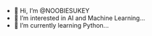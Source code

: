 - 👋 Hi, I’m @NOOBIESUKEY
- 👀 I’m interested in AI and Machine Learning...
- 🌱 I’m currently learning Python...
 
<!---
NOOBIESUKEY/NOOBIESUKEY is a ✨ special ✨ repository because its `README.md` (this file) appears on your GitHub profile.
You can click the Preview link to take a look at your changes.
--->
